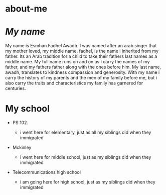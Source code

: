# about-me

# _My name_


My name is Esmhan Fadhel Awadh. I was named after an arab singer that my mother loved, my middle name, fadhel, is the name i inherited from my father. Its an Arab tradition for a child to take their fathers last names as a middle name. My full name runs on and on as i carry the names of my father, and my fathers father along with the ones before him. My last name, awadh, translates to kindness compassion and generosity. With my name i carry the history of my parents and the men of my family before me, but i also carry the traits and characteristics my family has garnered for centuries.

# **My school**

* PS 102.
    * i went here for elementary, just as all my siblings did when they immigrated

* Mckinley
    * i went here for middle school, just as my siblings did when they immigrated

* Telecommunications high school
    * i am going here for high school, just as my siblings did when they immigrated 
